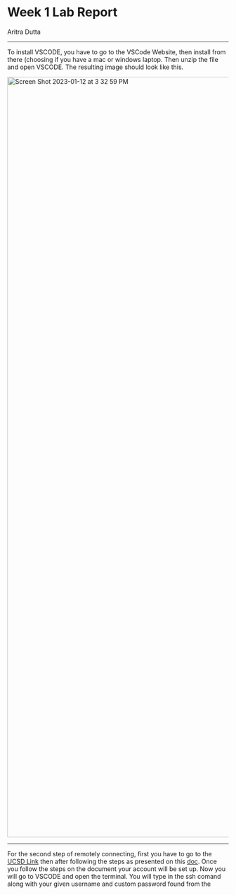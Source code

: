 # Week 1 Lab Report
Aritra Dutta

---------------
To install VSCODE, you have to go to the VSCode Website, then install from there (choosing if you have a mac or windows laptop. Then unzip the file and open VSCODE. The resulting image should look like this. 

<img width="1728" alt="Screen Shot 2023-01-12 at 3 32 59 PM" src="https://user-images.githubusercontent.com/112745073/212203338-b314db04-a2aa-47ed-821a-2ccaa1c47c63.png">


---
For the second step of remotely connecting, first you have to go to the [UCSD Link](https://sdacs.ucsd.edu/~icc/index.php) then after following the steps as presented on this [doc](https://docs.google.com/document/d/1hs7CyQeh-MdUfM9uv99i8tqfneos6Y8bDU0uhn1wqho/edit). Once you follow the steps on the document your account will be set up. Now you will go to VSCODE and open the terminal. You will type in the ssh comand along with your given username and custom password found from the 
